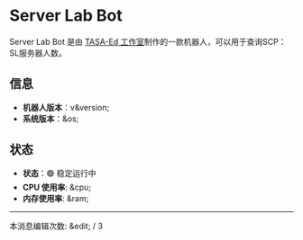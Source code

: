 # Server Lab Bot

Server Lab Bot 是由 [TASA-Ed 工作室](https://www.tasaed.top/)制作的一款机器人，可以用于查询SCP：SL服务器人数。

## 信息

- **机器人版本**：v&version;
- **系统版本**：&os;

## 状态

- **状态**：🟢 稳定运行中
- **CPU 使用率**: &cpu;
- **内存使用率**: &ram;

---

本消息编辑次数: &edit; / 3